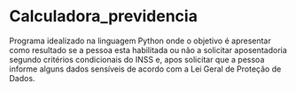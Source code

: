 # Calculadora_previdencia
Programa idealizado na linguagem Python onde o objetivo é apresentar como resultado se a pessoa esta habilitada ou não a solicitar aposentadoria segundo critérios condicionais do INSS e, apos solicitar que a pessoa informe alguns dados sensíveis de acordo com a Lei Geral de Proteção de Dados.
